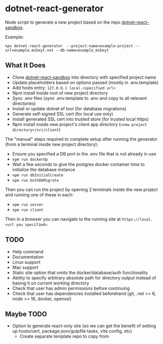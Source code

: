 # dotnet-react-generator

Node script to generate a new project based on the repo [dotnet-react-sandbox](https://github.com/mikey-t/dotnet-react-sandbox).

Example:

`npx dotnet-react-generator  --project-name=example-project --url=example.mikeyt.net --db-name=example_mikeyt`

## What It Does

- Clone [dotnet-react-sandbox](https://github.com/mikey-t/dotnet-react-sandbox) into directory with specified project name
- Update placeholders based on options passed (mostly in .env.template)
- Add hosts entry: `127.0.0.1 local.<specified url>`
- Npm install inside root of new project directory
- Sync .env files (sync .env.template to .env and copy to all relevant directories)
- Install or update dotnet ef tool (for database migrations)
- Generate self-signed SSL cert (for local use only)
- Install generated SSL cert into trusted store (for trusted local https)
- Npm install inside new project's client app directory (`<new project directory>/src/client`)

The "manual" steps required to complete setup after running the generator (from a terminal inside new project directory):

- Ensure you specified a DB port in the .env file that is not already in use
- `npm run dockerUp`
- Wait a few seconds to give the postgres docker container time to initialize the database instance
- `npm run dbInitialCreate`
- `npm run bothDbMigrate`

Then you can run the project by opening 2 terminals inside the new project and running one of these in each:

- `npm run server`
- `npm run client`

Then in a browser you can navigate to the running site at `https://local.<url you specified>`.

## TODO

- Help command
- Documentation
- Linux support
- Mac support
- Static site option that omits the docker/database/auth functionality
- Ability to specify arbitrary absolute path for directory output instead of basing it on current working directory
- Check that user has admin permissions before continuing
- Check that user has dependencies installed beforehand (git, .net >= 6, node >= 16, docker, openssl)

## Maybe TODO

- Option to generate react-only site (so we can get the benefit of setting up hosts/cert, package.json/gulpfile tasks, vite config, etc)
  - Create separate template repo to copy from
